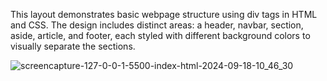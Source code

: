 This layout demonstrates basic webpage structure using div tags in
HTML and CSS. The design includes distinct areas: a header, navbar, section, aside,
article, and footer, each styled with different background colors to visually
separate the sections.

![screencapture-127-0-0-1-5500-index-html-2024-09-18-10_46_30](https://github.com/user-attachments/assets/c2d48d34-73b3-492d-85d3-914292ccad4d)
